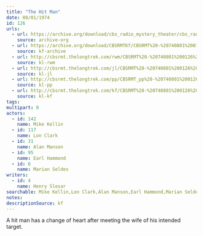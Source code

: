 ```yaml
---
title: "The Hit Man"
date: 08/01/1974
id: 126
urls: 
  - url: https://archive.org/download/cbs_radio_mystery_theater/cbs_radio_mystery_theater-0101-0150.zip/cbs_radio_mystery_theater-0101-0150%2Fcbsrmt_0126_the_hit_man.mp3
    source: archive-org
  - url: https://archive.org/download/CBSRMTKf/CBSRMT%20-%20740801%200126%20The%20Hit%20Man_kf.mp3
    source: kf-archive
  - url: http://cbsrmt.thelongtrek.com/rwm/CBSRMT%20-%20740801%200126%20The%20Hit%20Man_rwm.mp3
    source: kl-rwm
  - url: http://cbsrmt.thelongtrek.com/jl/CBSRMT%20-%20740801%200126%20The%20Hit%20Man_jl.mp3
    source: kl-jl
  - url: http://cbsrmt.thelongtrek.com/pp/CBSRMT_pp%20-%20740801%200126%20The%20Hit%20Man.mp3
    source: kl-pp
  - url: http://cbsrmt.thelongtrek.com/kf/CBSRMT%20-%20740801%200126%20The%20Hit%20Man_kf.mp3
    source: kl-kf
tags: 
multipart: 0
actors:  
  - id: 142
    name: Mike Kellin  
  - id: 117
    name: Lon Clark  
  - id: 31
    name: Alan Manson  
  - id: 95
    name: Earl Hammond  
  - id: 6
    name: Marian Seldes
writers:  
  - id: 4
    name: Henry Slesar
searchable: Mike Kellin,Lon Clark,Alan Manson,Earl Hammond,Marian Seldes Henry Slesar
notes: 
descriptionSource: kf
---
```

A hit man has a change of heart after meeting the wife of his intended target.